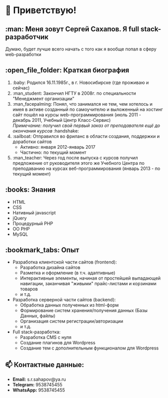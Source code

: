 <h1>👋 Приветствую!</h1>
<h2>:man: Меня зовут Сергей Сахапов. Я full&nbsp;stack-разработчик</h2>
<p>Думаю, будет лучше всего начать с того как я вообще попал в сферу web-разработки</p>
<h2>:open_file_folder: Краткая биография</h2>
<ol>
    <li>:baby: Родился 16.11.1985г., в г. Новосибирске (где проживаю и сейчас)</li>
    <li>:man_student: Закончил НГТУ в 2008г. по специальности &quot;Менеджмент организации&quot;</li>
    <li>:man_facepalming: Понял, что занимался не тем, чем хотелось и имея в активе созданный по самоучителю и выложенный на хостинг сайт пошёл на курсы web-программирования (июль&nbsp;2011 - декабрь&nbsp;2011, Учебный Центр Класс-Сервис)<br>
    <em>Примечание: получил свой первый заказ от преподавателя ещё до окончания курсов</em> :handshake:
    </li>
    <li>:sailboat: Отправился во фриланс в области создания, поддержки и доработки сайтов
        <ul>
            <li>Активно: января&nbsp;2012-январь&nbsp;2017</li>
            <li>Частично: по текущий момент</li>
        </ul>
    </li>
    <li>:man_teacher: Через год после выпуска с курсов получил предложение от руководителя этого же Учебного Центра по преподаванию на курсах веб-программирования (январь&nbsp;2013 - по текущий момент)</li>
</ol>
<h2>:books: Знания</h2>
<ul>
    <li>HTML</li>
    <li>CSS</li>
    <li>Нативный javascript</li>
    <li>jQuery</li>
    <li>Процедурный PHP</li>
    <li>ОО PHP</li>
    <li>MySQL</li>
</ul>
<h2>:bookmark_tabs: Опыт</h2>
<ul>
    <li>Разработка клиентской части сайтов (frontend):
        <ul>
            <li>Разработка дизайна сайтов</li>
            <li>Разметка и оформление (в т.ч. адаптивные)</li>
            <li>Интерактивные элементы, начиная от простейшей выпадающей навигации, заканчивая &quot;живыми&quot; прайс-листами и корзинами товаров</li>
            <li>и т.д.</li>
        </ul>
    </li>
    <li>Разработка серверной части сайтов (backend):
        <ul>
            <li>Обработка данных полученных из html-форм</li>
            <li>Формирование систем хранения/получения данных (Базы Данных, файлы)</li>
            <li>Организация систем регистрации/авторизации</li>
            <li>и т.д.</li>
        </ul>
    </li>
    <li>Full&nbsp;stack-разработка:
        <ul>
            <li>Разработка CMS с нуля</li>
            <li>Создание плагинов для Wordpress</li>
            <li>Создание тем с дополнительным функционалом для Wordpress</li>
        </ul>
    </li>
</ul>
<h2>📫 Контактные данные:</h2>
<ul>
    <li><strong>Email:</strong> s.r.sahapov@ya.ru</li>
    <li><strong>Telegram:</strong> 9538745455</li>
    <li><strong>WhatsApp:</strong> 9538745455</li>
</ul>
<!--
**MonoBrainCell/MonoBrainCell** is a ✨ _special_ ✨ repository because its `README.md` (this file) appears on your GitHub profile.

Here are some ideas to get you started:

- 🔭 I’m currently working on ...
- 🌱 I’m currently learning ...
- 👯 I’m looking to collaborate on ...
- 🤔 I’m looking for help with ...
- 💬 Ask me about ...
- 📫 How to reach me: ...
- 😄 Pronouns: ...
- ⚡ Fun fact: ...
-->
